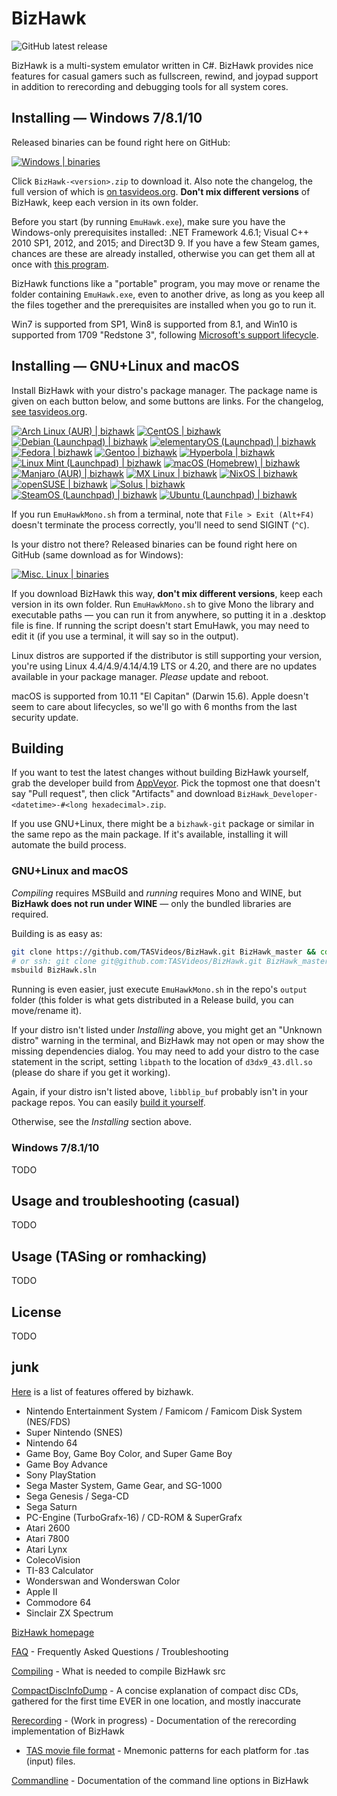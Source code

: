 # BizHawk

![GitHub latest release](https://img.shields.io/github/release/TASVideos/BizHawk.svg?logo=github&style=flat)

BizHawk is a multi-system emulator written in C#. BizHawk provides nice features for casual gamers such as fullscreen, rewind, and joypad support in addition to rerecording and debugging tools for all system cores.

## Installing — Windows 7/8.1/10

Released binaries can be found right here on GitHub:

[![Windows | binaries](https://img.shields.io/badge/Windows-binaries-%230078D6.svg?logo=windows&logoColor=0078D6&style=popout)](http://github.com/TASVideos/BizHawk/releases)

Click `BizHawk-<version>.zip` to download it. Also note the changelog, the full version of which is [on tasvideos.org](http://tasvideos.org/Bizhawk/ReleaseHistory.html). **Don't mix different versions** of BizHawk, keep each version in its own folder.

Before you start (by running `EmuHawk.exe`), make sure you have the Windows-only prerequisites installed: .NET Framework 4.6.1; Visual C++ 2010 SP1, 2012, and 2015; and Direct3D 9. If you have a few Steam games, chances are these are already installed, otherwise you can get them all at once with [this program](http://github.com/TASVideos/BizHawk-Prereqs/releases).

BizHawk functions like a "portable" program, you may move or rename the folder containing `EmuHawk.exe`, even to another drive, as long as you keep all the files together and the prerequisites are installed when you go to run it.

Win7 is supported from SP1, Win8 is supported from 8.1, and Win10 is supported from 1709 "Redstone 3", following [Microsoft's support lifecycle](https://support.microsoft.com/en-us/help/13853/windows-lifecycle-fact-sheet).

## Installing — GNU+Linux and macOS

Install BizHawk with your distro's package manager. The package name is given on each button below, and some buttons are links. For the changelog, [see tasvideos.org](http://tasvideos.org/Bizhawk/ReleaseHistory.html).

[![Arch Linux (AUR) | bizhawk](https://img.shields.io/badge/Arch_Linux_(AUR)-bizhawk-%231793D1.svg?logo=arch-linux&style=popout)](https://aur.archlinux.org/packages/bizhawk)
[![CentOS | bizhawk](https://img.shields.io/badge/CentOS-bizhawk-%23941D7A.svg?logo=centos&style=popout)](https://example.com/bizhawk)
[![Debian (Launchpad) | bizhawk](https://img.shields.io/badge/Debian_(Launchpad)-bizhawk-%23A81D33.svg?logo=debian&style=popout)](https://example.com/bizhawk)
[![elementaryOS (Launchpad) | bizhawk](https://img.shields.io/badge/elementaryOS-bizhawk-%2364BAFF.svg?logo=elementary&style=popout)](https://example.com/bizhawk)
[![Fedora | bizhawk](https://img.shields.io/badge/Fedora-bizhawk-%23294172.svg?logo=fedora&style=popout)](https://example.com/bizhawk)
[![Gentoo | bizhawk](https://img.shields.io/badge/Gentoo-bizhawk-%234E4371.svg?logo=gentoo&style=popout)](https://example.com/bizhawk)
[![Hyperbola | bizhawk](https://img.shields.io/badge/Hyperbola-bizhawk-black.svg?logo=hyperbola&style=popout)](https://example.com/bizhawk)
[![Linux Mint (Launchpad) | bizhawk](https://img.shields.io/badge/Linux_Mint_(Launchpad)-bizhawk-%2387CF3E.svg?logo=linux-mint&style=popout)](https://example.com/bizhawk)
[![macOS (Homebrew) | bizhawk](https://img.shields.io/badge/macOS_(Homebrew)-bizhawk-%23999999.svg?logo=apple&style=popout)](https://example.com/bizhawk)
[![Manjaro (AUR) | bizhawk](https://img.shields.io/badge/Manjaro_(AUR)-bizhawk-%2335BF5C.svg?logo=manjaro&style=popout)](https://aur.archlinux.org/packages/bizhawk)
[![MX Linux | bizhawk](https://img.shields.io/badge/MX_Linux-bizhawk-%23506E88.svg?logo=mx-linux&style=popout)](https://example.com/bizhawk)
[![NixOS | bizhawk](https://img.shields.io/badge/NixOS-bizhawk-%234F73BC.svg?colorA=7EB5E0&logo=nixos&style=popout)](https://example.com/bizhawk)
[![openSUSE | bizhawk](https://img.shields.io/badge/openSUSE-bizhawk-%236DA741.svg?logo=opensuse&style=popout)](https://example.com/bizhawk)
[![Solus | bizhawk](https://img.shields.io/badge/Solus-bizhawk-%235294E2.svg?colorA=4C5164&logo=solus&style=popout)](https://example.com/bizhawk)
[![SteamOS (Launchpad) | bizhawk](https://img.shields.io/badge/SteamOS-bizhawk-%231B2838.svg?logo=steam&logoColor=1B2838&style=popout)](https://example.com/bizhawk)
[![Ubuntu (Launchpad) | bizhawk](https://img.shields.io/badge/Ubuntu_(Launchpad)-bizhawk-%23E95420.svg?colorA=772953&logo=ubuntu&style=popout)](https://example.com/bizhawk)

If you run `EmuHawkMono.sh` from a terminal, note that `File > Exit (Alt+F4)` doesn't terminate the process correctly, you'll need to send SIGINT (`^C`).

Is your distro not there? Released binaries can be found right here on GitHub (same download as for Windows):

[![Misc. Linux | binaries](https://img.shields.io/badge/Misc._Linux-binaries-%23FCC624.svg?logo=linux&logoColor=black&style=popout)](http://github.com/TASVideos/BizHawk/releases)

If you download BizHawk this way, **don't mix different versions**, keep each version in its own folder. Run `EmuHawkMono.sh` to give Mono the library and executable paths — you can run it from anywhere, so putting it in a .desktop file is fine. If running the script doesn't start EmuHawk, you may need to edit it (if you use a terminal, it will say so in the output).

Linux distros are supported if the distributor is still supporting your version, you're using Linux 4.4/4.9/4.14/4.19 LTS or 4.20, and there are no updates available in your package manager. *Please* update and reboot.

macOS is supported from 10.11 "El Capitan" (Darwin 15.6). Apple doesn't seem to care about lifecycles, so we'll go with 6 months from the last security update.

## Building

If you want to test the latest changes without building BizHawk yourself, grab the developer build from [AppVeyor](https://ci.appveyor.com/project/zeromus/bizhawk-udexo/history). Pick the topmost one that doesn't say "Pull request", then click "Artifacts" and download `BizHawk_Developer-<datetime>-#<long hexadecimal>.zip`.

If you use GNU+Linux, there might be a `bizhawk-git` package or similar in the same repo as the main package. If it's available, installing it will automate the build process.

### GNU+Linux and macOS

*Compiling* requires MSBuild and *running* requires Mono and WINE, but **BizHawk does not run under WINE** — only the bundled libraries are required.

Building is as easy as:
```sh
git clone https://github.com/TASVideos/BizHawk.git BizHawk_master && cd BizHawk_master
# or ssh: git clone git@github.com:TASVideos/BizHawk.git BizHawk_master && cd BizHawk_master
msbuild BizHawk.sln
```

Running is even easier, just execute `EmuHawkMono.sh` in the repo's `output` folder (this folder is what gets distributed in a Release build, you can move/rename it).

If your distro isn't listed under *Installing* above, you might get an "Unknown distro" warning in the terminal, and BizHawk may not open or may show the missing dependencies dialog. You may need to add your distro to the case statement in the script, setting `libpath` to the location of `d3dx9_43.dll.so` (please do share if you get it working).

Again, if your distro isn't listed above, `libblip_buf` probably isn't in your package repos. You can easily [build it yourself](https://gitlab.com/TASVideos/libblip_buf/blob/unified/README.md).

Otherwise, see the *Installing* section above.

### Windows 7/8.1/10

TODO

## Usage and troubleshooting (casual)

TODO

## Usage (TASing or romhacking)

TODO

## License

TODO

## junk

[Here](http://tasvideos.org/Bizhawk/Features.html) is a list of features offered by bizhawk.

 * Nintendo Entertainment System / Famicom / Famicom Disk System (NES/FDS)
 * Super Nintendo (SNES)
 * Nintendo 64
 * Game Boy, Game Boy Color, and Super Game Boy
 * Game Boy Advance
 * Sony PlayStation
 * Sega Master System, Game Gear, and SG-1000
 * Sega Genesis / Sega-CD
 * Sega Saturn
 * PC-Engine (TurboGrafx-16) / CD-ROM & SuperGrafx 
 * Atari 2600
 * Atari 7800
 * Atari Lynx
 * ColecoVision
 * TI-83 Calculator
 * Wonderswan and Wonderswan Color 
 * Apple II
 * Commodore 64
 * Sinclair ZX Spectrum

[BizHawk homepage](http://tasvideos.org/Bizhawk.html) 

[FAQ](http://tasvideos.org/Bizhawk/FAQ.html) - Frequently Asked Questions / Troubleshooting

[Compiling](http://tasvideos.org/Bizhawk/Compiling.html) - What is needed to compile BizHawk src

[CompactDiscInfoDump](http://tasvideos.org/Bizhawk/CompactDiscInfoDump.html) - A concise explanation of compact disc CDs, gathered for the first time EVER in one location, and mostly inaccurate

[Rerecording](http://tasvideos.org/Bizhawk/Rerecording.html) - (Work in progress) - Documentation of the rerecording implementation of  BizHawk
 * [TAS movie file format](http://tasvideos.org/Bizhawk/TASFormat.html) - Mnemonic patterns for each platform for .tas (input) files.

[Commandline](http://tasvideos.org/Bizhawk/CommandLine.html) - Documentation of the command line options in BizHawk 
